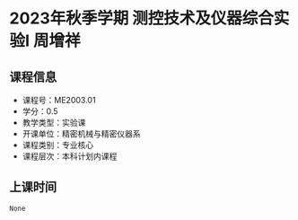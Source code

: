 # 2023年秋季学期 测控技术及仪器综合实验I 周增祥






## 课程信息

- 课程号：ME2003.01
- 学分：0.5
- 教学类型：实验课
- 开课单位：精密机械与精密仪器系
- 课程类别：专业核心
- 课程层次：本科计划内课程

## 上课时间

```
None
```

